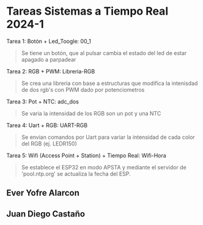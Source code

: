 # Tareas Sistemas a Tiempo Real 2024-1

Tarea 1: Botón + Led_Toogle: 00_1
> Se tiene un botón, que al pulsar cambia el estado del led de estar apagado a parpadear

Tarea 2: RGB + PWM: Libreria-RGB
> Se crea una libreria con base a estructuras que modifica la intenisdad de dos rgb's con PWM dado por potenciometros

Tarea 3: Pot + NTC: adc_dos
> Se varia la intensidad de los RGB son un pot y una NTC

Tarea 4: Uart + RGB: UART-RGB
> Se envian comandos por Uart para variar la intensidad de cada color del RGB (ej. LEDR150)

Tarea 5: Wifi (Access Point + Station) + Tiempo Real: Wifi-Hora
> Se establece el ESP32 en modo APSTA y mediante el servidor de 'pool.ntp.org' se actualiza la fecha del ESP.

## Ever Yofre Alarcon
## Juan Diego Castaño
